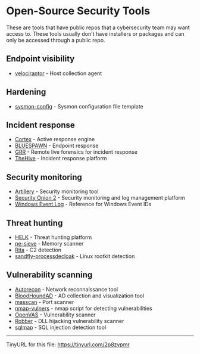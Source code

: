 # Open-Source Security Tools
These are tools that have public repos that a cybersecurity team may want access to.
These tools usually don't have installers or packages and can only be accessed through a public repo.

## Endpoint visibility
- [velociraptor](https://github.com/Velocidex/velociraptor) - Host collection agent

## Hardening
- [sysmon-config](https://github.com/SwiftOnSecurity/sysmon-config) - Sysmon configuration file template

## Incident response
- [Cortex](https://github.com/TheHive-Project/Cortex) - Active response engine
- [BLUESPAWN](https://github.com/ION28/BLUESPAWN) - Endpoint response
- [GRR](https://github.com/google/grr) - Remote live forensics for incident response
- [TheHive](https://github.com/TheHive-Project/TheHive) - Incident response platform

## Security monitoring
- [Artillery](https://github.com/BinaryDefense/artillery) - Security monitoring tool
- [Security Onion 2](https://github.com/Security-Onion-Solutions/securityonion) - Security monitoring and log management platform
- [Windows Event Log](https://www.ultimatewindowssecurity.com/securitylog/encyclopedia/default.aspx) - Reference for Windows Event IDs

## Threat hunting
- [HELK](https://github.com/Cyb3rWard0g/HELK) - Threat hunting platform
- [pe-sieve](https://github.com/hasherezade/pe-sieve) - Memory scanner
- [Rita](https://github.com/activecm/rita) - C2 detection
- [sandfly-processdecloak](https://github.com/sandflysecurity/sandfly-processdecloak) - Linux rootkit detection

## Vulnerability scanning
- [Autorecon](https://github.com/Tib3rius/AutoRecon) - Network reconnaissance tool
- [BloodHoundAD](https://github.com/BloodHoundAD/BloodHound) - AD collection and visualization tool
- [masscan](https://github.com/robertdavidgraham/masscan) - Port scanner
- [nmap-vulners](https://github.com/vulnersCom/nmap-vulners) - nmap script for detecting vulnerabilities
- [OpenVAS](https://github.com/greenbone/openvas-scanner) - Vulnerability scanner
- [Robber](https://github.com/MojtabaTajik/Robber) - DLL hijacking vulnerability scanner
- [sqlmap](https://github.com/sqlmapproject/sqlmap) - SQL injection detection tool

---

TinyURL for this file: https://tinyurl.com/2p8zypmr